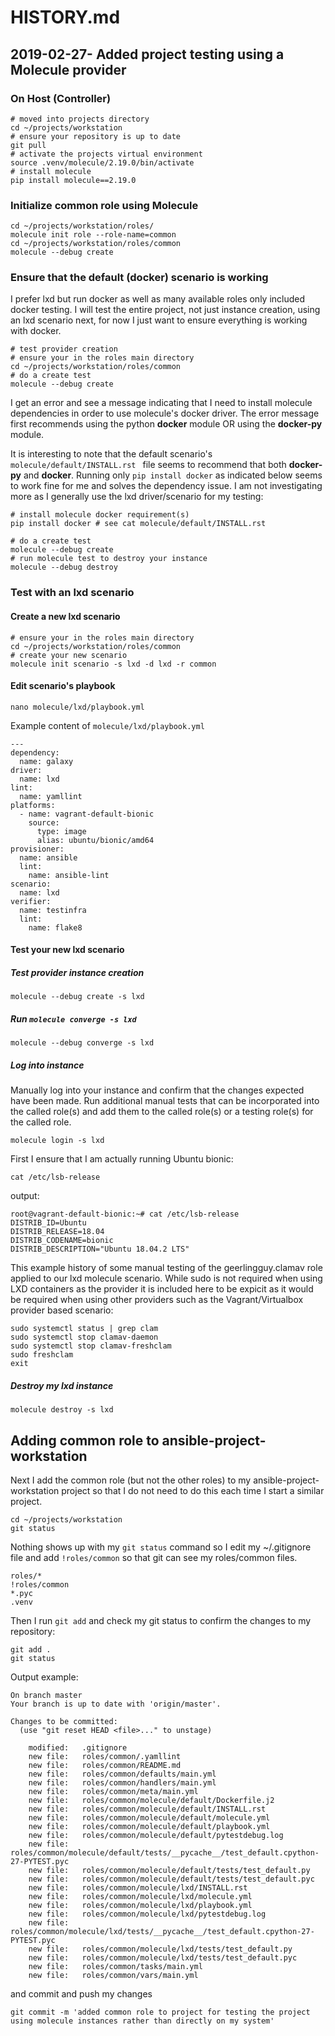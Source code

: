 # HISTORY.md

## 2019-02-27- Added project testing using a Molecule provider

### On Host (Controller)

```shell
# moved into projects directory
cd ~/projects/workstation
# ensure your repository is up to date
git pull
# activate the projects virtual environment
source .venv/molecule/2.19.0/bin/activate
# install molecule
pip install molecule==2.19.0
```

### Initialize common role using Molecule

```shell
cd ~/projects/workstation/roles/
molecule init role --role-name=common 
cd ~/projects/workstation/roles/common
molecule --debug create
```

### Ensure that the default (docker) scenario is working

I prefer lxd but run docker as well as many available roles only included docker testing. I will test the entire project, not just instance creation, using an lxd scenario next, for now I just want to ensure everything is working with docker.

```shell
# test provider creation
# ensure your in the roles main directory
cd ~/projects/workstation/roles/common
# do a create test
molecule --debug create
```

I get an error and see a message indicating that I need to install molecule dependencies in order to use molecule's docker driver. The error message first recommends using the python **docker** module OR using the  **docker-py** module.

It is interesting to note that the default scenario's   `molecule/default/INSTALL.rst ` file seems to recommend that both **docker-py** and **docker**. Running only `pip install docker` as indicated below seems to work fine for me and solves the dependency issue. I am not investigating more as I generally use the lxd driver/scenario for my testing:

```shell
# install molecule docker requirement(s)
pip install docker # see cat molecule/default/INSTALL.rst 
```

```shell
# do a create test
molecule --debug create
# run molecule test to destroy your instance
molecule --debug destroy
```

### Test with an lxd scenario

#### Create a new lxd scenario

```shell
# ensure your in the roles main directory
cd ~/projects/workstation/roles/common
# create your new scenario
molecule init scenario -s lxd -d lxd -r common
```

#### Edit scenario's playbook

```shell
nano molecule/lxd/playbook.yml 
```

Example content of `molecule/lxd/playbook.yml`

```shell
---
dependency:
  name: galaxy
driver:
  name: lxd
lint:
  name: yamllint
platforms:
  - name: vagrant-default-bionic
    source:
      type: image
      alias: ubuntu/bionic/amd64
provisioner:
  name: ansible
  lint:
    name: ansible-lint
scenario:
  name: lxd
verifier:
  name: testinfra
  lint:
    name: flake8
```

#### Test your new lxd scenario

##### Test provider instance creation
```shell
molecule --debug create -s lxd
```

##### Run `molecule converge -s lxd`

```shell
molecule --debug converge -s lxd
```

##### Log into instance

Manually log into your instance and confirm that the changes expected have been made. Run additional manual tests that can be incorporated into the called role(s) and add them to the called role(s) or a testing role(s) for the called role.

```shell
molecule login -s lxd
```

First I ensure that I am actually running Ubuntu bionic:

```shell
cat /etc/lsb-release
```

output:

```shell
root@vagrant-default-bionic:~# cat /etc/lsb-release 
DISTRIB_ID=Ubuntu
DISTRIB_RELEASE=18.04
DISTRIB_CODENAME=bionic
DISTRIB_DESCRIPTION="Ubuntu 18.04.2 LTS"
```

This example history of some manual testing of the geerlingguy.clamav role applied to our lxd molecule scenario. While sudo is not required when using LXD containers as the provider it is included here to be expicit as it would be required when using other providers such as the Vagrant/Virtualbox provider based scenario:

```shell
sudo systemctl status | grep clam
sudo systemctl stop clamav-daemon
sudo systemctl stop clamav-freshclam
sudo freshclam
exit
```

##### Destroy my lxd instance


```shell
molecule destroy -s lxd
```

## Adding common role to ansible-project-workstation

Next I add the common role (but not the other roles) to my ansible-project-workstation project so that I do not need to do this each time I start a similar project.

```shell
cd ~/projects/workstation
git status
```

Nothing shows up with my `git status` command so I edit my ~/.gitignore file and add `!roles/common` so that git can see my roles/common files.

```shell
roles/*
!roles/common
*.pyc
.venv
```

Then I run `git add` and check my git status to confirm the changes to my repository: 

```shell
git add .
git status
```

Output example:

```shell
On branch master
Your branch is up to date with 'origin/master'.

Changes to be committed:
  (use "git reset HEAD <file>..." to unstage)

	modified:   .gitignore
	new file:   roles/common/.yamllint
	new file:   roles/common/README.md
	new file:   roles/common/defaults/main.yml
	new file:   roles/common/handlers/main.yml
	new file:   roles/common/meta/main.yml
	new file:   roles/common/molecule/default/Dockerfile.j2
	new file:   roles/common/molecule/default/INSTALL.rst
	new file:   roles/common/molecule/default/molecule.yml
	new file:   roles/common/molecule/default/playbook.yml
	new file:   roles/common/molecule/default/pytestdebug.log
	new file:   roles/common/molecule/default/tests/__pycache__/test_default.cpython-27-PYTEST.pyc
	new file:   roles/common/molecule/default/tests/test_default.py
	new file:   roles/common/molecule/default/tests/test_default.pyc
	new file:   roles/common/molecule/lxd/INSTALL.rst
	new file:   roles/common/molecule/lxd/molecule.yml
	new file:   roles/common/molecule/lxd/playbook.yml
	new file:   roles/common/molecule/lxd/pytestdebug.log
	new file:   roles/common/molecule/lxd/tests/__pycache__/test_default.cpython-27-PYTEST.pyc
	new file:   roles/common/molecule/lxd/tests/test_default.py
	new file:   roles/common/molecule/lxd/tests/test_default.pyc
	new file:   roles/common/tasks/main.yml
	new file:   roles/common/vars/main.yml
```

and commit and push my changes

```shell
git commit -m 'added common role to project for testing the project using molecule instances rather than directly on my system'
```